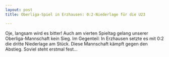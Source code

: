 ```yaml
---
layout: post
title: Oberliga-Spiel in Erzhausen: 0:2-Niederlage für die U23

---
```


Oje, langsam wird es bitter! Auch am vierten Spieltag gelang unserer Oberliga-Mannschaft kein Sieg. Im Gegenteil: In Erzhausen setzte es mit 0:2 die dritte Niederlage am Stück. Diese Mannschaft kämpft gegen den Abstieg. Soviel steht erstmal fest...


